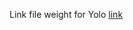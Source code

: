 Link file weight for Yolo [link](https://drive.google.com/file/d/15j9V_wljys0QxXiV0qRvpSmeAbxX2YyZ/view?usp=sharing)
